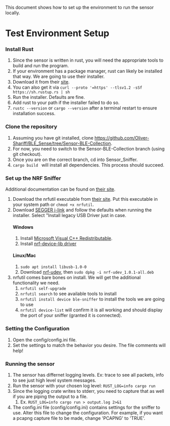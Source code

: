 This document shows how to set up the environment to run the sensor locally.

# Test Environment Setup
### Install Rust
1. Since the sensor is written in rust, you will need the appropriate tools to build and run the program.
2. If your environment has a package manager, rust can likely be installed that way. We are going to use their installer. 
3. Download it from their [site](https://www.rust-lang.org/tools/install).
4. You can also get it via `curl --proto '=https' --tlsv1.2 -sSf https://sh.rustup.rs | sh`
5. Run the installer. Defaults are fine.
6. Add rust to your path if the installer failed to do so.
7. `rustc --version` or `cargo --version` after a terminal restart to ensure installation success.

### Clone the repository
1. Assuming you have git installed, clone https://github.com/Oliver-Shariff/BLE_Sense/tree/Sensor-BLE-Collection.
2. For now, you need to switch to the Sensor-BLE-Collection branch (using git checkout).
3. Once you are on the correct branch, cd into Sensor_Sniffer.
4. `cargo build ` will install all dependencies. This process should succeed.

### Set up the NRF Sniffer
Additional documentation can be found on [their site](https://docs.nordicsemi.com/bundle/nrfutil/page/README.html).
1. Download the nrfutil executable from [their site](https://www.nordicsemi.com/Products/Development-tools/nRF-Util/Download#infotabs). Put this executable in your system path or `chmod +x nrfutil`.
2. Download [SEGGER j-link](https://www.segger.com/downloads/jlink/#J-LinkSoftwareAndDocumentationPack) and follow the defaults when running the installer. Select "Install legacy USB Driver just in case. 
   #### Windows
   1.  Install [Microsoft Visual C++ Redistributable](https://learn.microsoft.com/en-us/cpp/windows/latest-supported-vc-redist?view=msvc-170#visual-studio-2015-2017-2019-and-2022).
   1. Install [nrf-device-lib driver](https://github.com/NordicSemiconductor/pc-nrfconnect-launcher/blob/main/build/drivers/nrf-device-lib-driver-installer.exe)
   #### Linux/Mac
   1. `sudo apt install libusb-1.0-0`
   1. Download [nrf-udev](https://github.com/NordicSemiconductor/nrf-udev), then `sudo dpkg -i nrf-udev_1.0.1-all.deb`
1. nrfutil comes bare bones on install. We will get the additional functionality we need.
   1. `nrfutil self-upgrade`
   2. `nrfutil search` to see available tools to install
   3. `nrfutil install device ble-sniffer` to install the tools we are going to use
   4. `nrfutil device-list` will confirm it is all working and should display the port of your sniffer (granted it is connected).

### Setting the Configuration
1. Open the config/config.ini file.
1. Set the settings to match the behavior you desire. The file comments will help!

### Running the sensor
1. The sensor has differnet logging levels. Ex: trace to see all packets, info to see just high level system messages.
1. Run the sensor with your chosen log level: `RUST_LOG=info cargo run`
1. Since the logging crate writes to stderr, you need to capture that as well if you are piping the output to a file.
   1. Ex. `RUST_LOG=info cargo run > output.log 2>&1` 
1. The config.ini file (config/config.ini) contains settings for the sniffer to use. Alter this file to change the configuration. For example, if you want a pcapng capture file to be made, change 'PCAPNG' to 'TRUE'.  




